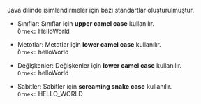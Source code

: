 Java dilinde isimlendirmeler için bazı standartlar oluşturulmuştur.

- Sınıflar: Sınıflar için **upper camel case** kullanılır.  
    `Örnek:` HelloWorld
    
- Metotlar: Metotlar için **lower camel case** kullanılır.  
    `Örnek:` helloWorld
    
- Değişkenler: Değişkenler için **lower camel case** kullanılır.  
    `Örnek:` helloWorld
    
- Sabitler: Sabitler için **screaming snake case** kullanılır.  
    `Örnek:` HELLO_WORLD